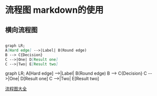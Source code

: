 # 流程图 markdown的使用

## 横向流程图

```markdown

graph LR;
A[Hard edge] -->|Label| B(Round edge)
B --> C{Decision}
C -->|One| D[Result one]
C -->|Two| E[Result two]

```

graph LR;
A[Hard edge] -->|Label| B(Round edge)
B --> C{Decision}
C -->|One| D[Result one]
C -->|Two| E[Result two]

[流程图大全](https://lpcnow.coding.me/courses/markdown/markdown-%E6%8F%92%E5%85%A5%E6%B5%81%E7%A8%8B%E5%9B%BE/)
